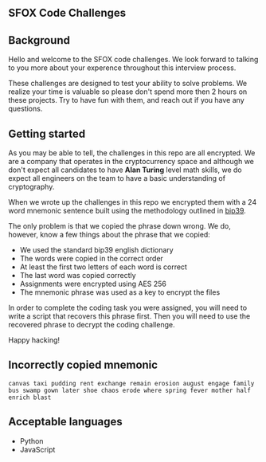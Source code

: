 ## SFOX Code Challenges

## Background
Hello and welcome to the SFOX code challenges. We look forward to talking to you more about your experence throughout this interview process.

These challenges are designed to test your ability to solve problems. We realize your time is valuable so please don't spend more then 2 hours on these projects. Try to have fun with them, and reach out if you have any questions.

## Getting started

As you may be able to tell, the challenges in this repo are all encrypted. We are a company that operates in the cryptocurrency space and although we don't expect all candidates to have __Alan Turing__ level math skills, we do expect all engineers on the team to have a basic understanding of cryptography.

When we wrote up the challenges in this repo we encrypted them with a 24 word mnemonic sentence built using the methodology outlined in [bip39](https://github.com/bitcoin/bips/blob/master/bip-0039.mediawiki).

The only problem is that we copied the phrase down wrong. We do, however, know a few things about the phrase that we copied:

- We used the standard bip39 english dictionary
- The words were copied in the correct order
- At least the first two letters of each word is correct
- The last word was copied correctly
- Assignments were encrypted using AES 256
- The mnemonic phrase was used as a key to encrypt the files

In order to complete the coding task you were assigned, you will need to write a script that recovers this phrase first. Then you will need to use the recovered phrase to decrypt the coding challenge.

Happy hacking!

## Incorrectly copied mnemonic
```
canvas taxi pudding rent exchange remain erosion august engage family bus swamp gown later shoe chaos erode where spring fever mother half enrich blast
```

## Acceptable languages
- Python
- JavaScript
